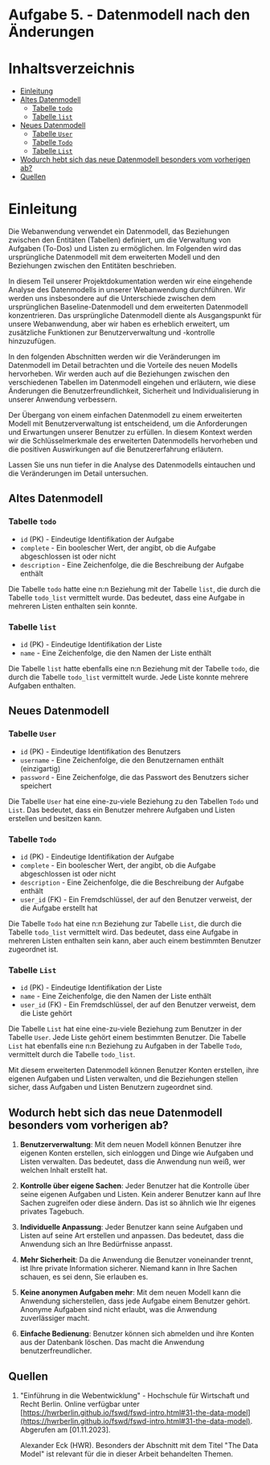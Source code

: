 # Aufgabe 5. - Datenmodell nach den Änderungen
# Inhaltsverzeichnis
- [Einleitung](#einleitung)
- [Altes Datenmodell](#altes-datenmodell)
  - [Tabelle `todo`](#tabelle-todo)
  - [Tabelle `list`](#tabelle-list)
- [Neues Datenmodell](#neues-datenmodell)
  - [Tabelle `User`](#tabelle-user)
  - [Tabelle `Todo`](#tabelle-todo)
  - [Tabelle `List`](#tabelle-list)
- [Wodurch hebt sich das neue Datenmodell besonders vom vorherigen ab?](#wodurch-hebt-sich-das-neue-datenmodell-besonders-vom-vorherigen-ab)
- [Quellen](#quellen)





# Einleitung

Die Webanwendung verwendet ein Datenmodell, das Beziehungen zwischen den Entitäten (Tabellen) definiert, um die Verwaltung von Aufgaben (To-Dos) und Listen zu ermöglichen. Im Folgenden wird das ursprüngliche Datenmodell mit dem erweiterten Modell und den Beziehungen zwischen den Entitäten beschrieben.

In diesem Teil unserer Projektdokumentation werden wir eine eingehende Analyse des Datenmodells in unserer Webanwendung durchführen. Wir werden uns insbesondere auf die Unterschiede zwischen dem ursprünglichen Baseline-Datenmodell und dem erweiterten Datenmodell konzentrieren. Das ursprüngliche Datenmodell diente als Ausgangspunkt für unsere Webanwendung, aber wir haben es erheblich erweitert, um zusätzliche Funktionen zur Benutzerverwaltung und -kontrolle hinzuzufügen.

In den folgenden Abschnitten werden wir die Veränderungen im Datenmodell im Detail betrachten und die Vorteile des neuen Modells hervorheben. Wir werden auch auf die Beziehungen zwischen den verschiedenen Tabellen im Datenmodell eingehen und erläutern, wie diese Änderungen die Benutzerfreundlichkeit, Sicherheit und Individualisierung in unserer Anwendung verbessern.

Der Übergang von einem einfachen Datenmodell zu einem erweiterten Modell mit Benutzerverwaltung ist entscheidend, um die Anforderungen und Erwartungen unserer Benutzer zu erfüllen. In diesem Kontext werden wir die Schlüsselmerkmale des erweiterten Datenmodells hervorheben und die positiven Auswirkungen auf die Benutzererfahrung erläutern.

Lassen Sie uns nun tiefer in die Analyse des Datenmodells eintauchen und die Veränderungen im Detail untersuchen.


## Altes Datenmodell

### Tabelle `todo`

- `id` (PK) - Eindeutige Identifikation der Aufgabe
- `complete` - Ein boolescher Wert, der angibt, ob die Aufgabe abgeschlossen ist oder nicht
- `description` - Eine Zeichenfolge, die die Beschreibung der Aufgabe enthält

Die Tabelle `todo` hatte eine n:n Beziehung mit der Tabelle `list`, die durch die Tabelle `todo_list` vermittelt wurde. Das bedeutet, dass eine Aufgabe in mehreren Listen enthalten sein konnte.

### Tabelle `list`

- `id` (PK) - Eindeutige Identifikation der Liste
- `name` - Eine Zeichenfolge, die den Namen der Liste enthält

Die Tabelle `list` hatte ebenfalls eine n:n Beziehung mit der Tabelle `todo`, die durch die Tabelle `todo_list` vermittelt wurde. Jede Liste konnte mehrere Aufgaben enthalten.

## Neues Datenmodell

### Tabelle `User`

- `id` (PK) - Eindeutige Identifikation des Benutzers
- `username` - Eine Zeichenfolge, die den Benutzernamen enthält (einzigartig)
- `password` - Eine Zeichenfolge, die das Passwort des Benutzers sicher speichert

Die Tabelle `User` hat eine eine-zu-viele Beziehung zu den Tabellen `Todo` und `List`. Das bedeutet, dass ein Benutzer mehrere Aufgaben und Listen erstellen und besitzen kann.

### Tabelle `Todo`

- `id` (PK) - Eindeutige Identifikation der Aufgabe
- `complete` - Ein boolescher Wert, der angibt, ob die Aufgabe abgeschlossen ist oder nicht
- `description` - Eine Zeichenfolge, die die Beschreibung der Aufgabe enthält
- `user_id` (FK) - Ein Fremdschlüssel, der auf den Benutzer verweist, der die Aufgabe erstellt hat

Die Tabelle `Todo` hat eine n:n Beziehung zur Tabelle `List`, die durch die Tabelle `todo_list` vermittelt wird. Das bedeutet, dass eine Aufgabe in mehreren Listen enthalten sein kann, aber auch einem bestimmten Benutzer zugeordnet ist.

### Tabelle `List`

- `id` (PK) - Eindeutige Identifikation der Liste
- `name` - Eine Zeichenfolge, die den Namen der Liste enthält
- `user_id` (FK) - Ein Fremdschlüssel, der auf den Benutzer verweist, dem die Liste gehört

Die Tabelle `List` hat eine eine-zu-viele Beziehung zum Benutzer in der Tabelle `User`. Jede Liste gehört einem bestimmten Benutzer. Die Tabelle `List` hat ebenfalls eine n:n Beziehung zu Aufgaben in der Tabelle `Todo`, vermittelt durch die Tabelle `todo_list`.

Mit diesem erweiterten Datenmodell können Benutzer Konten erstellen, ihre eigenen Aufgaben und Listen verwalten, und die Beziehungen stellen sicher, dass Aufgaben und Listen Benutzern zugeordnet sind.


## Wodurch hebt sich das neue Datenmodell besonders vom vorherigen ab?

1. **Benutzerverwaltung**: Mit dem neuen Modell können Benutzer ihre eigenen Konten erstellen, sich einloggen und Dinge wie Aufgaben und Listen verwalten. Das bedeutet, dass die Anwendung nun weiß, wer welchen Inhalt erstellt hat.

2. **Kontrolle über eigene Sachen**: Jeder Benutzer hat die Kontrolle über seine eigenen Aufgaben und Listen. Kein anderer Benutzer kann auf Ihre Sachen zugreifen oder diese ändern. Das ist so ähnlich wie Ihr eigenes privates Tagebuch.

3. **Individuelle Anpassung**: Jeder Benutzer kann seine Aufgaben und Listen auf seine Art erstellen und anpassen. Das bedeutet, dass die Anwendung sich an Ihre Bedürfnisse anpasst.

4. **Mehr Sicherheit**: Da die Anwendung die Benutzer voneinander trennt, ist Ihre private Information sicherer. Niemand kann in Ihre Sachen schauen, es sei denn, Sie erlauben es.

5. **Keine anonymen Aufgaben mehr**: Mit dem neuen Modell kann die Anwendung sicherstellen, dass jede Aufgabe einem Benutzer gehört. Anonyme Aufgaben sind nicht erlaubt, was die Anwendung zuverlässiger macht.

6. **Einfache Bedienung**: Benutzer können sich abmelden und ihre Konten aus der Datenbank löschen. Das macht die Anwendung benutzerfreundlicher.



## Quellen

1. "Einführung in die Webentwicklung" - Hochschule für Wirtschaft und Recht Berlin. Online verfügbar unter [https://hwrberlin.github.io/fswd/fswd-intro.html#31-the-data-model](https://hwrberlin.github.io/fswd/fswd-intro.html#31-the-data-model). Abgerufen am [01.11.2023].

   Alexander Eck (HWR). Besonders der Abschnitt mit dem Titel "The Data Model" ist relevant für die in dieser Arbeit behandelten Themen.
<br>
<br>
<br>








